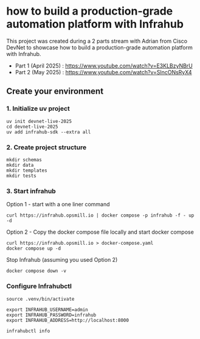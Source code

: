 
# how to build a production-grade automation platform with Infrahub

This project was created during a 2 parts stream with Adrian from Cisco DevNet to showcase how to build a production-grade automation platform with Infrahub.

- Part 1 (April 2025) : https://www.youtube.com/watch?v=E3KLBzyNBrU
- Part 2 (May 2025) : https://www.youtube.com/watch?v=SlncONsRyX4


## Create your environment

### 1. Initialize uv project

```shell
uv init devnet-live-2025
cd devnet-live-2025
uv add infrahub-sdk --extra all
```

### 2. Create project structure

```shell
mkdir schemas
mkdir data
mkdir templates
mkdir tests
```

### 3. Start infrahub

Option 1 - start with a one liner command
```shell
curl https://infrahub.opsmill.io | docker compose -p infrahub -f - up -d
```


Option 2 - Copy the docker compose file locally and start docker compose
```shell
curl https://infrahub.opsmill.io > docker-compose.yaml
docker compose up -d
```

Stop Infrahub (assuming you used Option 2)
```shell
docker compose down -v
```

### Configure Infrahubctl
```shell
source .venv/bin/activate
```

```shell
export INFRAHUB_USERNAME=admin
export INFRAHUB_PASSWORD=infrahub
export INFRAHUB_ADDRESS=http://localhost:8000
```

```shell
infrahubctl info
```
